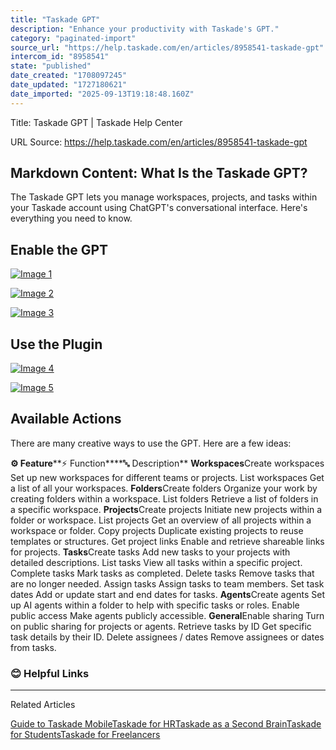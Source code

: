 ```yaml
---
title: "Taskade GPT"
description: "Enhance your productivity with Taskade's GPT."
category: "paginated-import"
source_url: "https://help.taskade.com/en/articles/8958541-taskade-gpt"
intercom_id: "8958541"
state: "published"
date_created: "1708097245"
date_updated: "1727180621"
date_imported: "2025-09-13T19:18:48.160Z"
---
```


Title: Taskade GPT | Taskade Help Center

URL Source: https://help.taskade.com/en/articles/8958541-taskade-gpt

Markdown Content:
**What Is the Taskade GPT?**
----------------------------

The Taskade GPT lets you manage workspaces, projects, and tasks within your Taskade account using ChatGPT's conversational interface. Here's everything you need to know.

**Enable the GPT**
------------------

[![Image 1](https://downloads.intercomcdn.com/i/o/1135622079/6e8f13053fd0919e62b73dec/taskade-gpt-1.jpg?expires=1757792700&signature=727c43c1a6cd471f7513f550322409351a3b07b0c55c64e9d45b6ed2243693a9&req=dSEkE898n4FYUPMW1HO4zWmBeM14ocquVaexE6paoPoDCjWSjIi8dibnhwp5%0AttGDAZ%2FHM9iQ7%2BWllUM%3D%0A)](https://downloads.intercomcdn.com/i/o/1135622079/6e8f13053fd0919e62b73dec/taskade-gpt-1.jpg?expires=1757792700&signature=727c43c1a6cd471f7513f550322409351a3b07b0c55c64e9d45b6ed2243693a9&req=dSEkE898n4FYUPMW1HO4zWmBeM14ocquVaexE6paoPoDCjWSjIi8dibnhwp5%0AttGDAZ%2FHM9iQ7%2BWllUM%3D%0A)

[![Image 2](https://downloads.intercomcdn.com/i/o/1135622320/dd15602175302370a011f317/taskade-gpt-2.jpg?expires=1757792700&signature=4e9d9211246be33dff6b9d9cb4b60e963316dec560c77538cc9e932e077058fc&req=dSEkE898n4JdWfMW1HO4zeSpoTiBJYqOf4PyzMgCb4PrileeTh%2F0FxD3Afjh%0AfozP3a8XYzRULdvkmJI%3D%0A)](https://downloads.intercomcdn.com/i/o/1135622320/dd15602175302370a011f317/taskade-gpt-2.jpg?expires=1757792700&signature=4e9d9211246be33dff6b9d9cb4b60e963316dec560c77538cc9e932e077058fc&req=dSEkE898n4JdWfMW1HO4zeSpoTiBJYqOf4PyzMgCb4PrileeTh%2F0FxD3Afjh%0AfozP3a8XYzRULdvkmJI%3D%0A)

[![Image 3](https://downloads.intercomcdn.com/i/o/1135623643/c2a207e7bfe9406e9f1ac4b8/taskade-gpt-4.jpg?expires=1757792700&signature=aa709c6a4f0af13fea531704be1c8f1b0c5b510eba4fa29147d409680e87b30c&req=dSEkE898nodbWvMW1HO4zTZG%2BLbSzpWlnLFT%2BGd8%2FdAms2VBuUMynpEgvEIa%0A3L67tBN7rEw2tk%2Fyjy4%3D%0A)](https://downloads.intercomcdn.com/i/o/1135623643/c2a207e7bfe9406e9f1ac4b8/taskade-gpt-4.jpg?expires=1757792700&signature=aa709c6a4f0af13fea531704be1c8f1b0c5b510eba4fa29147d409680e87b30c&req=dSEkE898nodbWvMW1HO4zTZG%2BLbSzpWlnLFT%2BGd8%2FdAms2VBuUMynpEgvEIa%0A3L67tBN7rEw2tk%2Fyjy4%3D%0A)

**Use the Plugin**
------------------

[![Image 4](https://downloads.intercomcdn.com/i/o/1135623900/017abd4e822547d8005ab9a4/taskade-gpt-6.jpg?expires=1757792700&signature=86ae8eff2dde0caa51828266ce38fd3c1629017a0706364d85fdcee486751a6a&req=dSEkE898nohfWfMW1HO4zXHykRIfW5mMJABRt4Lt3O9wqwGyq9Y7eAjzitTZ%0AngbM%2BlRp10muLkIg%2FoI%3D%0A)](https://downloads.intercomcdn.com/i/o/1135623900/017abd4e822547d8005ab9a4/taskade-gpt-6.jpg?expires=1757792700&signature=86ae8eff2dde0caa51828266ce38fd3c1629017a0706364d85fdcee486751a6a&req=dSEkE898nohfWfMW1HO4zXHykRIfW5mMJABRt4Lt3O9wqwGyq9Y7eAjzitTZ%0AngbM%2BlRp10muLkIg%2FoI%3D%0A)

[![Image 5](https://downloads.intercomcdn.com/i/o/1135625061/54df694eb38b51cc4453230e/taskade-gpt-5.jpg?expires=1757792700&signature=b1f9f3873eb66c3f6bada8761dd1c0267aeea6d545dbbce5219d18ea9d55e083&req=dSEkE898mIFZWPMW1HO4ze72csl6Io0cQdLxnK3kSPySLLaiK1q%2FXXSZd7Mu%0AgwrkPRaNqJAQx7HhswI%3D%0A)](https://downloads.intercomcdn.com/i/o/1135625061/54df694eb38b51cc4453230e/taskade-gpt-5.jpg?expires=1757792700&signature=b1f9f3873eb66c3f6bada8761dd1c0267aeea6d545dbbce5219d18ea9d55e083&req=dSEkE898mIFZWPMW1HO4ze72csl6Io0cQdLxnK3kSPySLLaiK1q%2FXXSZd7Mu%0AgwrkPRaNqJAQx7HhswI%3D%0A)

**Available Actions**
---------------------

There are many creative ways to use the GPT. Here are a few ideas:

**⚙️ Feature****⚡️ Function****🔤 Description**
**Workspaces**Create workspaces Set up new workspaces for different teams or projects.
List workspaces Get a list of all your workspaces.
**Folders**Create folders Organize your work by creating folders within a workspace.
List folders Retrieve a list of folders in a specific workspace.
**Projects**Create projects Initiate new projects within a folder or workspace.
List projects Get an overview of all projects within a workspace or folder.
Copy projects Duplicate existing projects to reuse templates or structures.
Get project links Enable and retrieve shareable links for projects.
**Tasks**Create tasks Add new tasks to your projects with detailed descriptions.
List tasks View all tasks within a specific project.
Complete tasks Mark tasks as completed.
Delete tasks Remove tasks that are no longer needed.
Assign tasks Assign tasks to team members.
Set task dates Add or update start and end dates for tasks.
**Agents**Create agents Set up AI agents within a folder to help with specific tasks or roles.
Enable public access Make agents publicly accessible.
**General**Enable sharing Turn on public sharing for projects or agents.
Retrieve tasks by ID Get specific task details by their ID.
Delete assignees / dates Remove assignees or dates from tasks.

### **😊 Helpful Links**

* * *

Related Articles

[Guide to Taskade Mobile](https://help.taskade.com/en/articles/8958558-guide-to-taskade-mobile)[Taskade for HR](https://help.taskade.com/en/articles/8958679-taskade-for-hr)[Taskade as a Second Brain](https://help.taskade.com/en/articles/8958683-taskade-as-a-second-brain)[Taskade for Students](https://help.taskade.com/en/articles/8958687-taskade-for-students)[Taskade for Freelancers](https://help.taskade.com/en/articles/9766327-taskade-for-freelancers)
